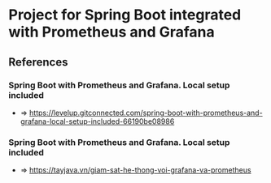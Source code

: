 # Project for Spring Boot integrated with Prometheus and Grafana

## References
### Spring Boot with Prometheus and Grafana. Local setup included
- => https://levelup.gitconnected.com/spring-boot-with-prometheus-and-grafana-local-setup-included-66190be08986

### Spring Boot with Prometheus and Grafana. Local setup included
- => https://tayjava.vn/giam-sat-he-thong-voi-grafana-va-prometheus
